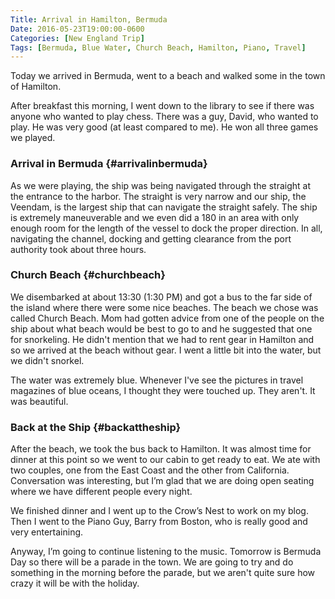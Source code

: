 ```yaml
---
Title: Arrival in Hamilton, Bermuda
Date: 2016-05-23T19:00:00-0600
Categories: [New England Trip]
Tags: [Bermuda, Blue Water, Church Beach, Hamilton, Piano, Travel]
---
```


Today we arrived in Bermuda, went to a beach and walked some in the town of
Hamilton.

After breakfast this morning, I went down to the library to see if there was
anyone who wanted to play chess. There was a guy, David, who wanted to play. He
was very good (at least compared to me). He won all three games we played.

### Arrival in Bermuda {#arrivalinbermuda}

As we were playing, the ship was being navigated through the straight at the
entrance to the harbor. The straight is very narrow and our ship, the Veendam,
is the largest ship that can navigate the straight safely.  The ship is
extremely maneuverable and we even did a 180 in an area with only enough room
for the length of the vessel to dock the proper direction. In all, navigating
the channel, docking and getting clearance from the port authority took about
three hours.

### Church Beach {#churchbeach}

We disembarked at about 13:30 (1:30 PM) and got a bus to the far side of the
island where there were some nice beaches. The beach we chose was called Church
Beach. Mom had gotten advice from one of the people on the ship about what beach
would be best to go to and he suggested that one for snorkeling. He didn't
mention that we had to rent gear in Hamilton and so we arrived at the beach
without gear. I went a little bit into the water, but we didn't snorkel.

The water was extremely blue. Whenever I've see the pictures in travel magazines
of blue oceans, I thought they were touched up. They aren't.  It was beautiful.

### Back at the Ship {#backattheship}

After the beach, we took the bus back to Hamilton. It was almost time for dinner
at this point so we went to our cabin to get ready to eat. We ate with two
couples, one from the East Coast and the other from California. Conversation was
interesting, but I’m glad that we are doing open seating where we have different
people every night.

We finished dinner and I went up to the Crow’s Nest to work on my blog.  Then I
went to the Piano Guy, Barry from Boston, who is really good and very
entertaining.

Anyway, I’m going to continue listening to the music. Tomorrow is Bermuda Day so
there will be a parade in the town. We are going to try and do something in the
morning before the parade, but we aren't quite sure how crazy it will be with
the holiday.
